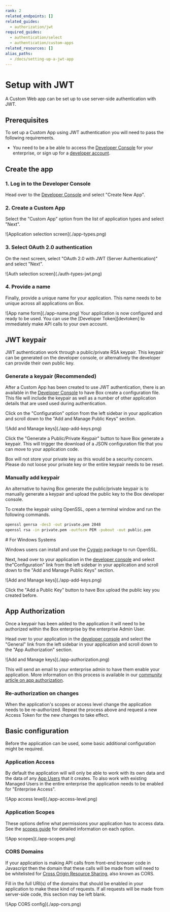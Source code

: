 ```yaml
---
rank: 2
related_endpoints: []
related_guides: 
  - authorization/jwt 
required_guides: 
  - authentication/select
  - authentication/custom-apps
related_resources: []
alias_paths:
  - /docs/setting-up-a-jwt-app
---
```


# Setup with JWT

A Custom Web app can be set up to use server-side authentication with JWT.

## Prerequisites

To set up a Custom App using JWT authentication you will need to pass the
following requirements.

* You need to be a be able to access the [Developer Console][devconsole] for
  your enterprise, or sign up for a [developer account][devaccount].

## Create the app

### 1. Log in to the Developer Console

Head over to the [Developer Console][devconsole] and select "Create New App".

### 2. Create a Custom App

Select the "Custom App" option from the list of application types and select
"Next".

<ImageFrame border>
  ![Application selection screen](./app-types.png)
</ImageFrame>

### 3. Select OAuth 2.0 authentication

On the next screen, select "OAuth 2.0 with JWT (Server Authentication)" and select
"Next".

<ImageFrame border width="400" center>
  ![Auth selection screen](./auth-types-jwt.png)
</ImageFrame>

### 4. Provide a name

Finally, provide a unique name for your application. This name needs to be
unique across all applications on Box.

<ImageFrame border width="600" center>
  ![App name form](./app-name.png)
</ImageFrame>

<Message>
  Your application is now configured and ready to be used. You can use the
  [Developer Token][devtoken] to immediately make API calls to your own account.
</Message>

## JWT keypair

JWT authentication work through a public/private RSA keypair. This keypair can
be generated on the developer console, or alternatively the developer can
provide their own public key.

### Generate a keypair (Recommended)

After a Custom App has been created to use JWT authentication, there is an
available in the [Developer Console][devconsole] to have Box create a
configuration file. This file will include the keypair as well as a number of
other application details that are used used during authentication.

Click on the "Configuration" option from the left sidebar in your application
and scroll down to the "Add and Manage Public Keys" section.

<ImageFrame border width="600" center>
  ![Add and Manage keys](./app-add-keys.png)
</ImageFrame>

Click the "Generate a Public/Private Keypair" button to have Box generate a
keypair. This will trigger the download of a JSON configuration file that you
can move to your application code.

<Message danger>
  Box will not store your private key as this would be a security concern.
  Please do not loose your private key or the entire keypair needs to be reset.
</Message>

### Manually add keypair

An alternative to having Box generate the public/private keypair is to manually
generate a keypair and upload the public key to the Box developer console.

To create the keypair using OpenSSL, open a terminal window and run the
following commands.

```sh
openssl genrsa -des3 -out private.pem 2048
openssl rsa -in private.pem -outform PEM -pubout -out public.pem
```

<Message>
 # For Windows Systems

 Windows users can install and use the [Cygwin][cygwin] package to run OpenSSL.
</Message>

Next, head over to your application in the [developer console][devconsole] and
select the"Configuration" link from the left sidebar in your application
and scroll down to the "Add and Manage Public Keys" section.

<ImageFrame border width="600" center>
  ![Add and Manage keys](./app-add-keys.png)
</ImageFrame>

Click the "Add a Public Key" button to have Box upload the public key you
created before.

## App Authorization

Once a keypair has been added to the application it will need to be authorized
within the Box enterprise by the enterprise Admin User.

Head over to your application in the [developer console][devconsole] and
select the "General" link from the left sidebar in your application
and scroll down to the "App Authorization" section.

<ImageFrame border width="400" center>
  ![Add and Manage keys](./app-authorization.png)
</ImageFrame>

This will send an email to your enterprise admin to have them enable your
application. More information on this process is available in our [community
article on app authorization][app-auth].

### Re-authorization on changes

When the application's scopes or access level change the application needs to be
re-authorized. Repeat the process above and request a new Access Token for the
new changes to take effect.

## Basic configuration

Before the application can be used, some basic additional configuration might be
required.

### Application Access

By default the application will will only be able to work with its own data and
the data of any [App Users][user-types] that it creates. To also work with
existing Managed Users in the entire enterprise the application needs to be
enabled for "Enterprise Access".

<ImageFrame border>
  ![App access level](./app-access-level.png)
</ImageFrame>

### Application Scopes

These options define what permissions your application has to access data. See
the [scopes guide][scopes] for detailed information on each option.

<ImageFrame border width="600" center>
  ![App scopes](./app-scopes.png)
</ImageFrame>

### CORS Domains

If your application is making API calls from front-end browser code in
Javascript then the domain that these calls will be made from will need to be
whitelisted for [Cross Origin Resource Sharing][cors], also known as CORS.

Fill in the full URI(s) of the domains that should be enabled in your
application to make these kind of requests. If all requests will be made from
server-side code, this section may be left blank.

<ImageFrame border>
  ![App CORS config](./app-cors.png)
</ImageFrame>

[devconsole]: https://app.box.com/developers/console
[devaccount]: https://account.box.com/signup/n/developer
[devtoken]: g://authentication/access-tokens/developer-tokens
[scopes]: g://api-calls/permissions-and-errors/scopes
[cors]: https://en.wikipedia.org/wiki/Cross-origin_resource_sharing
[user-types]: g://authentication/user-types
[cygwin]: http://www.cygwin.com/
[app-auth]: https://community.box.com/t5/Managing-Developer-Sandboxes/Authorizing-Apps-in-the-Box-App-Approval-Process/ta-p/77293
